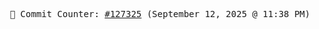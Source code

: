 <p align="center">
    <samp>
        📮 Commit Counter: <a href="https://github.com/Javascript-void0/Javascript-void0/commits/main">#127325</a> (September 12, 2025 @ 11:38 PM)
    </samp>
</p>